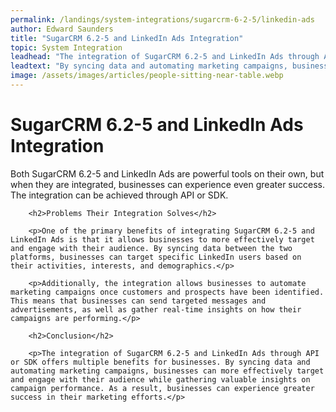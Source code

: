 ```yaml
---
permalink: /landings/system-integrations/sugarcrm-6-2-5/linkedin-ads
author: Edward Saunders
title: "SugarCRM 6.2-5 and LinkedIn Ads Integration"
topic: System Integration
leadhead: "The integration of SugarCRM 6.2-5 and LinkedIn Ads through API or SDK offers multiple benefits for businesses"
leadtext: "By syncing data and automating marketing campaigns, businesses can more effectively target and engage with their audience while gathering valuable insights on campaign performance. As a result, businesses can experience greater success in their marketing efforts."
image: /assets/images/articles/people-sitting-near-table.webp
---
```

<div class="arttext">        <h1>SugarCRM 6.2-5 and LinkedIn Ads Integration</h1>
        <p>Both SugarCRM 6.2-5 and LinkedIn Ads are powerful tools on their own, but when they are integrated, businesses can experience even greater success. The integration can be achieved through API or SDK.</p>
        
        <h2>Problems Their Integration Solves</h2>
        
        <p>One of the primary benefits of integrating SugarCRM 6.2-5 and LinkedIn Ads is that it allows businesses to more effectively target and engage with their audience. By syncing data between the two platforms, businesses can target specific LinkedIn users based on their activities, interests, and demographics.</p>
        
        <p>Additionally, the integration allows businesses to automate marketing campaigns once customers and prospects have been identified. This means that businesses can send targeted messages and advertisements, as well as gather real-time insights on how their campaigns are performing.</p>
        
        <h2>Conclusion</h2>
        
        <p>The integration of SugarCRM 6.2-5 and LinkedIn Ads through API or SDK offers multiple benefits for businesses. By syncing data and automating marketing campaigns, businesses can more effectively target and engage with their audience while gathering valuable insights on campaign performance. As a result, businesses can experience greater success in their marketing efforts.</p>
</div>